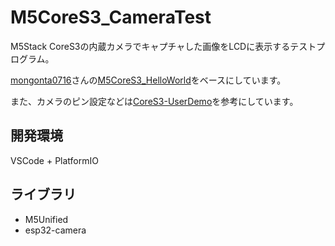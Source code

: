 # M5CoreS3_CameraTest
M5Stack CoreS3の内蔵カメラでキャプチャした画像をLCDに表示するテストプログラム。

[mongonta0716](https://github.com/mongonta0716)さんの[M5CoreS3_HelloWorld](https://github.com/mongonta0716/M5CoreS3_HelloWorld/tree/master)をベースにしています。

また、カメラのピン設定などは[CoreS3-UserDemo](https://github.com/imliubo/CoreS3-UserDemo)を参考にしています。

## 開発環境
VSCode + PlatformIO

## ライブラリ
* M5Unified
* esp32-camera
